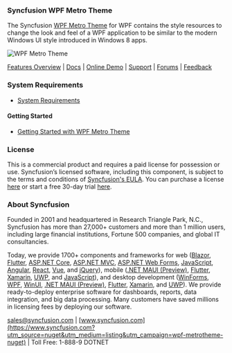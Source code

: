 ### Syncfusion WPF Metro Theme
The Syncfusion [WPF Metro Theme](https://www.syncfusion.com/wpf-controls/themestudio?utm_source=nuget&utm_medium=listing&utm_campaign=wpf-metrotheme-nuget) for WPF contains the style resources to change the look and feel of a WPF application to be similar to the modern Windows UI style introduced in Windows 8 apps.

![WPF Metro Theme](https://cdn.syncfusion.com/nuget-readme/wpf/wpf-metro.png)

[Features Overview](https://www.syncfusion.com/wpf-controls/themestudio?utm_source=nuget&utm_medium=listing&utm_campaign=wpf-metrotheme-nuget) | [Docs](https://help.syncfusion.com/wpf/themes/skin-manager?utm_source=nuget&utm_medium=listing&utm_campaign=wpf-metrotheme-nuget) | [Online Demo](https://github.com/syncfusion/wpf-demos?utm_source=nuget&utm_medium=listing&utm_campaign=wpf-metrotheme-nuget) | [Support](https://www.syncfusion.com/support/directtrac/incidents/newincident?utm_source=nuget&utm_medium=listing&utm_campaign=wpf-metrotheme-nuget) | [Forums](https://www.syncfusion.com/forums/wpf?utm_source=nuget&utm_medium=listing&utm_campaign=wpf-metrotheme-nuget) | [Feedback](https://www.syncfusion.com/feedback/wpf?utm_source=nuget&utm_medium=listing&utm_campaign=wpf-metrotheme-nuget)

### System Requirements

* [System Requirements](https://help.syncfusion.com/wpf/installation/system-requirements?utm_source=nuget&utm_medium=listing&utm_campaign=wpf-metrotheme-nuget)

#### Getting Started

* [Getting Started with WPF Metro Theme](https://help.syncfusion.com/wpf/themes/skin-manager?utm_source=nuget&utm_medium=listing&utm_campaign=wpf-metrotheme-nuget)

### License

This is a commercial product and requires a paid license for possession or use. Syncfusion’s licensed software, including this component, is subject to the terms and conditions of [Syncfusion's EULA](https://www.syncfusion.com/eula/es/?utm_source=nuget&utm_medium=listing&utm_campaign=wpf-metrotheme-nuget). You can purchase a license [here](https://www.syncfusion.com/sales/products?utm_source=nuget&utm_medium=listing&utm_campaign=wpf-metrotheme-nuget) or start a free 30-day trial [here](https://www.syncfusion.com/account/manage-trials/start-trials?utm_source=nuget&utm_medium=listing&utm_campaign=wpf-metrotheme-nuget).

### About Syncfusion

Founded in 2001 and headquartered in Research Triangle Park, N.C., Syncfusion has more than 27,000+ customers and more than 1 million users, including large financial institutions, Fortune 500 companies, and global IT consultancies.
 
Today, we provide 1700+ components and frameworks for web ([Blazor](https://www.syncfusion.com/blazor-components?utm_source=nuget&utm_medium=listing&utm_campaign=wpf-metrotheme-nuget), [Flutter](https://www.syncfusion.com/flutter-widgets?utm_source=nuget&utm_medium=listing&utm_campaign=wpf-metrotheme-nuget), [ASP.NET Core](https://www.syncfusion.com/aspnet-core-ui-controls?utm_source=nuget&utm_medium=listing&utm_campaign=wpf-metrotheme-nuget), [ASP.NET MVC](https://www.syncfusion.com/aspnet-mvc-ui-controls?utm_source=nuget&utm_medium=listing&utm_campaign=wpf-metrotheme-nuget), [ASP.NET Web Forms](https://www.syncfusion.com/jquery/aspnet-webforms-ui-controls?utm_source=nuget&utm_medium=listing&utm_campaign=wpf-metrotheme-nuget), [JavaScript](https://www.syncfusion.com/javascript-ui-controls?utm_source=nuget&utm_medium=listing&utm_campaign=wpf-metrotheme-nuget), [Angular](https://www.syncfusion.com/angular-ui-components?utm_source=nuget&utm_medium=listing&utm_campaign=wpf-metrotheme-nuget), [React](https://www.syncfusion.com/react-ui-components?utm_source=nuget&utm_medium=listing&utm_campaign=wpf-metrotheme-nuget), [Vue](https://www.syncfusion.com/vue-ui-components?utm_source=nuget&utm_medium=listing&utm_campaign=wpf-metrotheme-nuget), and [jQuery](https://www.syncfusion.com/jquery-ui-widgets?utm_source=nuget&utm_medium=listing&utm_campaign=wpf-metrotheme-nuget)), mobile ([.NET MAUI (Preview)](https://www.syncfusion.com/maui-controls?utm_source=nuget&utm_medium=listing&utm_campaign=wpf-metrotheme-nuget), [Flutter](https://www.syncfusion.com/flutter-widgets?utm_source=nuget&utm_medium=listing&utm_campaign=wpf-metrotheme-nuget), [Xamarin](https://www.syncfusion.com/xamarin-ui-controls?utm_source=nuget&utm_medium=listing&utm_campaign=wpf-metrotheme-nuget), [UWP](https://www.syncfusion.com/uwp-ui-controls?utm_source=nuget&utm_medium=listing&utm_campaign=wpf-metrotheme-nuget), and [JavaScript](https://www.syncfusion.com/javascript-ui-controls?utm_source=nuget&utm_medium=listing&utm_campaign=wpf-metrotheme-nuget)), and desktop development ([WinForms](https://www.syncfusion.com/winforms-ui-controls?utm_source=nuget&utm_medium=listing&utm_campaign=wpf-metrotheme-nuget), [WPF](https://www.syncfusion.com/wpf-controls?utm_source=nuget&utm_medium=listing&utm_campaign=wpf-metrotheme-nuget), [WinUI](https://www.syncfusion.com/winui-controls?utm_source=nuget&utm_medium=listing&utm_campaign=wpf-metrotheme-nuget), [.NET MAUI (Preview)](https://www.syncfusion.com/maui-controls?utm_source=nuget&utm_medium=listing&utm_campaign=wpf-metrotheme-nuget), [Flutter](https://www.syncfusion.com/flutter-widgets?utm_source=nuget&utm_medium=listing&utm_campaign=wpf-metrotheme-nuget), [Xamarin](https://www.syncfusion.com/xamarin-ui-controls?utm_source=nuget&utm_medium=listing&utm_campaign=wpf-metrotheme-nuget), and [UWP](https://www.syncfusion.com/uwp-ui-controls?utm_source=nuget&utm_medium=listing&utm_campaign=wpf-metrotheme-nuget)). We provide ready-to-deploy enterprise software for dashboards, reports, data integration, and big data processing. Many customers have saved millions in licensing fees by deploying our software.

[sales@syncfusion.com](mailto:sales@syncfusion.com?Subject=Syncfusion%20WPF%20Metro%20Theme%20-%20NuGet) | [www.syncfusion.com](https://www.syncfusion.com?utm_source=nuget&utm_medium=listing&utm_campaign=wpf-metrotheme-nuget) | Toll Free: 1-888-9 DOTNET


